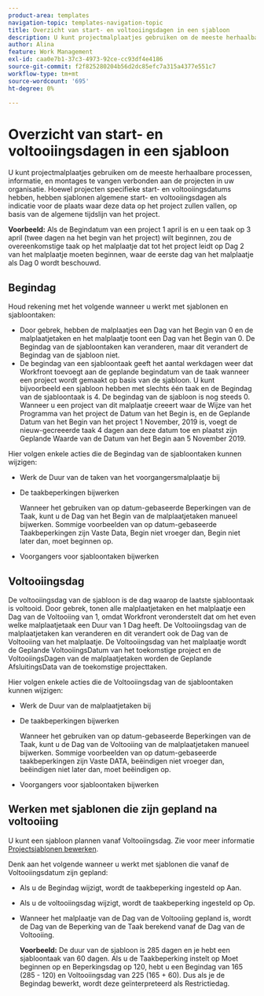 ```yaml
---
product-area: templates
navigation-topic: templates-navigation-topic
title: Overzicht van start- en voltooiingsdagen in een sjabloon
description: U kunt projectmalplaatjes gebruiken om de meeste herhaalbare processen, informatie, en montages te vangen verbonden aan de projecten in uw organisatie. Hoewel projecten specifieke start- en voltooiingsdatums hebben, hebben sjablonen algemene start- en voltooiingsdagen als indicatie voor de plaats waar deze data op het project zullen vallen, op basis van de algemene tijdslijn van het project.
author: Alina
feature: Work Management
exl-id: caa0e7b1-37c3-4973-92ce-cc93df4e4186
source-git-commit: f2f825280204b56d2dc85efc7a315a4377e551c7
workflow-type: tm+mt
source-wordcount: '695'
ht-degree: 0%

---
```


# Overzicht van start- en voltooiingsdagen in een sjabloon

U kunt projectmalplaatjes gebruiken om de meeste herhaalbare processen, informatie, en montages te vangen verbonden aan de projecten in uw organisatie. Hoewel projecten specifieke start- en voltooiingsdatums hebben, hebben sjablonen algemene start- en voltooiingsdagen als indicatie voor de plaats waar deze data op het project zullen vallen, op basis van de algemene tijdslijn van het project.

**Voorbeeld:** Als de Begindatum van een project 1 april is en u een taak op 3 april (twee dagen na het begin van het project) wilt beginnen, zou de overeenkomstige taak op het malplaatje dat tot het project leidt op Dag 2 van het malplaatje moeten beginnen, waar de eerste dag van het malplaatje als Dag 0 wordt beschouwd.

## Begindag

Houd rekening met het volgende wanneer u werkt met sjablonen en sjabloontaken:

* Door gebrek, hebben de malplaatjes een Dag van het Begin van 0 en de malplaatjetaken en het malplaatje toont een Dag van het Begin van 0. De Begindag van de sjabloontaken kan veranderen, maar dit verandert de Begindag van de sjabloon niet.
* De begindag van een sjabloontaak geeft het aantal werkdagen weer dat Workfront toevoegt aan de geplande begindatum van de taak wanneer een project wordt gemaakt op basis van de sjabloon. U kunt bijvoorbeeld een sjabloon hebben met slechts één taak en de Begindag van de sjabloontaak is 4. De begindag van de sjabloon is nog steeds 0. Wanneer u een project van dit malplaatje creeert waar de Wijze van het Programma van het project de Datum van het Begin is, en de Geplande Datum van het Begin van het project 1 November, 2019 is, voegt de nieuw-gecreeerde taak 4 dagen aan deze datum toe en plaatst zijn Geplande Waarde van de Datum van het Begin aan 5 November 2019.

Hier volgen enkele acties die de Begindag van de sjabloontaken kunnen wijzigen:

* Werk de Duur van de taken van het voorgangersmalplaatje bij
* De taakbeperkingen bijwerken

   Wanneer het gebruiken van op datum-gebaseerde Beperkingen van de Taak, kunt u de Dag van het Begin van de malplaatjetaken manueel bijwerken. Sommige voorbeelden van op datum-gebaseerde Taakbeperkingen zijn Vaste Data, Begin niet vroeger dan, Begin niet later dan, moet beginnen op.

* Voorgangers voor sjabloontaken bijwerken

## Voltooiingsdag

De voltooiingsdag van de sjabloon is de dag waarop de laatste sjabloontaak is voltooid. Door gebrek, tonen alle malplaatjetaken en het malplaatje een Dag van de Voltooiing van 1, omdat Workfront veronderstelt dat om het even welke malplaatjetaak een Duur van 1 Dag heeft. De Voltooiingsdag van de malplaatjetaken kan veranderen en dit verandert ook de Dag van de Voltooiing van het malplaatje. De Voltooiingsdag van het malplaatje wordt de Geplande VoltooiingsDatum van het toekomstige project en de VoltooiingsDagen van de malplaatjetaken worden de Geplande AfsluitingsData van de toekomstige projecttaken.

Hier volgen enkele acties die de Voltooiingsdag van de sjabloontaken kunnen wijzigen:

* Werk de Duur van de malplaatjetaken bij
* De taakbeperkingen bijwerken

   Wanneer het gebruiken van op datum-gebaseerde Beperkingen van de Taak, kunt u de Dag van de Voltooiing van de malplaatjetaken manueel bijwerken. Sommige voorbeelden van op datum-gebaseerde taakbeperkingen zijn Vaste DATA, beëindigen niet vroeger dan, beëindigen niet later dan, moet beëindigen op.

* Voorgangers voor sjabloontaken bijwerken

## Werken met sjablonen die zijn gepland na voltooiing

U kunt een sjabloon plannen vanaf Voltooiingsdag. Zie voor meer informatie [Projectsjablonen bewerken](../../../manage-work/projects/create-and-manage-templates/edit-templates.md).

Denk aan het volgende wanneer u werkt met sjablonen die vanaf de Voltooiingsdatum zijn gepland:

* Als u de Begindag wijzigt, wordt de taakbeperking ingesteld op Aan.
* Als u de voltooiingsdag wijzigt, wordt de taakbeperking ingesteld op Op.
* Wanneer het malplaatje van de Dag van de Voltooiing gepland is, wordt de Dag van de Beperking van de Taak berekend vanaf de Dag van de Voltooiing.

   **Voorbeeld:** De duur van de sjabloon is 285 dagen en je hebt een sjabloontaak van 60 dagen. Als u de Taakbeperking instelt op Moet beginnen op en Beperkingsdag op 120, hebt u een Begindag van 165 (285 - 120) en Voltooiingsdag van 225 (165 + 60). Dus als je de Begindag bewerkt, wordt deze geïnterpreteerd als Restrictiedag.
